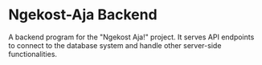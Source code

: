 # Ngekost-Aja Backend

A backend program for the "Ngekost Aja!" project. It serves API endpoints to connect to the database system and handle other server-side functionalities.